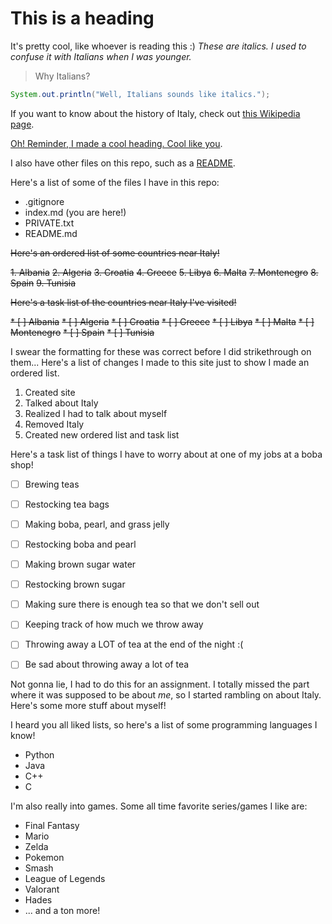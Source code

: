 # This is a heading
It's pretty cool, like whoever is reading this :)
*These are italics. I used to confuse it with Italians when I was younger.*
> Why Italians?


```java
System.out.println("Well, Italians sounds like italics.");
```
If you want to know about the history of Italy, check out [this Wikipedia page](https://en.wikipedia.org/wiki/Italy).

[Oh! Reminder, I made a cool heading. Cool like you](#this-is-a-heading).

I also have other files on this repo, such as a [README](README.md).

Here's a list of some of the files I have in this repo:

* .gitignore
* index.md (you are here!)
* PRIVATE.txt
* README.md

~~Here's an ordered list of some countries near Italy!~~

~~1. Albania~~
~~2. Algeria~~
~~3. Croatia~~
~~4. Greece~~
~~5. Libya~~
~~6. Malta~~
~~7. Montenegro~~
~~8. Spain~~
~~9. Tunisia~~

~~Here's a task list of the countries near Italy I've visited!~~

~~* [ ] Albania~~
~~* [ ] Algeria~~
~~* [ ] Croatia~~
~~* [ ] Greece~~
~~* [ ] Libya~~
~~* [ ] Malta~~
~~* [ ] Montenegro~~
~~* [ ] Spain~~
~~* [ ] Tunisia~~

I swear the formatting for these was correct before I did strikethrough on them... Here's a list of changes I made to this site just to show I made an ordered list.

1. Created site
2. Talked about Italy
3. Realized I had to talk about myself
4. Removed Italy
5. Created new ordered list and task list

Here's a task list of things I have to worry about at one of my jobs at a boba shop!

* [ ] Brewing teas
* [ ] Restocking tea bags
* [ ] Making boba, pearl, and grass jelly
* [ ] Restocking boba and pearl
* [ ] Making brown sugar water
* [ ] Restocking brown sugar
* [ ] Making sure there is enough tea so that we don't sell out
* [ ] Keeping track of how much we throw away
* [ ] Throwing away a LOT of tea at the end of the night :(
* [ ] Be sad about throwing away a lot of tea


Not gonna lie, I had to do this for an assignment. I totally missed the part where it was supposed to be about *me*, so I started rambling on about Italy. Here's some more stuff about myself!

I heard you all liked lists, so here's a list of some programming languages I know!

* Python
* Java
* C++
* C

I'm also really into games. Some all time favorite series/games I like are:

* Final Fantasy
* Mario
* Zelda
* Pokemon
* Smash
* League of Legends
* Valorant
* Hades
* ... and a ton more!

